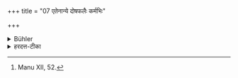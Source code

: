 +++
title = "07 एतेनान्ये दोषफलैः कर्मभिः"

+++

<details><summary>Bühler</summary>

7. In the same manner other (sinners) who have become outcasts in consequence of their sinful actions are born again, on account of (these) sins, losing their caste, in the wombs (of various animals). [^2] 


[^2]:  Manu XII, 52.
</details>

<details><summary>हरदत्त-टीका</summary>

## सूत्रम्
एतेनाऽन्ये दोषफलैः कर्मभिः परिध्वंसा दोषफलासु योनिषु जायन्ते वर्णपरिध्वंसायाम् ॥ ७ ॥  
## टिप्पनी
वर्णपरिध्वंसा वर्णेभ्यः प्रच्यवनं तस्यां वर्णपरिध्वंसायाम् । यथा ब्राह्मणादयश्चण्डालाद्या जायन्ते । एतेन प्रकारेण स्तेनाभिशस्ताभ्यां अन्येऽपि दोषफलैः कर्मभिर्दोषफलासु सूकरादिषु, योनिषु जायन्ते । परिध्वंसाः स्वजातिपरिभ्रष्टा इत्यर्थः । ते तथाऽवगन्तव्या इति ॥ ७ ॥
</details>
